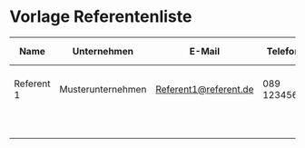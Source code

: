 # Vorlage Referentenliste

| Name  | Unternehmen | E-Mail | Telefon | Vortragstitelt | Inhalt Zusammenfassung | Zeitslot | Technikinfos | Foto | Verantwortlich | Sonstiges |
| ------------- | ------------- | ------------- | ------------- | ------------- | ------------- | ------------- | ------------- | ------------- | ------------- | ------------- | 
| Referent 1 | Musterunternehmen | Referent1@referent.de | 089 1234567 | Mustervortrag  | Inhalt des Mustervortrags | 10.00 Uhr  | HDMI Anschluss, eigener Laptop | Ja | Mia Musterfrau | / | 
| | | | | | | | | | | |
| | | | | | | | | | | |
| | | | | | | | | | | |
| | | | | | | | | | | |
| | | | | | | | | | | |
| | | | | | | | | | | |
| | | | | | | | | | | |

